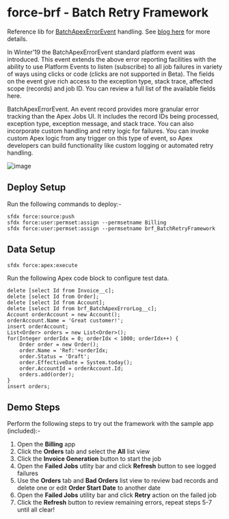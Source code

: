 # force-brf - Batch Retry Framework

Reference lib for [BatchApexErrorEvent](https://developer.salesforce.com/docs/atlas.en-us.object_reference.meta/object_reference/sforce_api_objects_batchapexerrorevent.htm) handling. See [blog here](https://developer.salesforce.com/blogs/2019/01/building-a-batch-retry-framework-with-batchapexerrorevent.html) for more details.

In Winter’19 the BatchApexErrorEvent standard platform event was introduced. This event extends the above error reporting facilities with the ability to use Platform Events to listen (subscribe) to all job failures in variety of ways using clicks or code (clicks are not supported in Beta). The fields on the event give rich access to the exception type, stack trace, affected scope (records) and job ID. You can review a full list of the available fields here.

BatchApexErrorEvent. An event record provides more granular error tracking than the Apex Jobs UI. It includes the record IDs being processed, exception type, exception message, and stack trace. You can also incorporate custom handling and retry logic for failures. You can invoke custom Apex logic from any trigger on this type of event, so Apex developers can build functionality like custom logging or automated retry handling.

![image](https://res.cloudinary.com/hzxejch6p/image/upload/c_scale,w_800/v1546556939/image_8_wdhab6.png)

Deploy Setup
------------
Run the following commands to deploy:-

```
sfdx force:source:push
sfdx force:user:permset:assign --permsetname Billing
sfdx force:user:permset:assign --permsetname brf_BatchRetryFramework
```

Data Setup
----------

```
sfdx force:apex:execute
```

Run the following Apex code block to configure test data.

```
delete [select Id from Invoice__c];
delete [select Id from Order];
delete [select Id from Account];
delete [select Id from brf_BatchApexErrorLog__c];
Account orderAccount = new Account();
orderAccount.Name = 'Great customer!';
insert orderAccount;
List<Order> orders = new List<Order>();
for(Integer orderIdx = 0; orderIdx < 1000; orderIdx++) {
    Order order = new Order();
    order.Name = 'Ref:'+orderIdx;
    order.Status = 'Draft';
    order.EffectiveDate = System.today();
    order.AccountId = orderAccount.Id;
    orders.add(order);
}
insert orders;
```

Demo Steps
----------

Perform the following steps to try out the framework with the sample app (included):-

1. Open the **Billing** app
2. Click the **Orders** tab and select the **All** list view
3. Click the **Invoice Generation** button to start the job
4. Open the **Failed Jobs** utlity bar and click **Refresh** button to see logged failures
5. Use the **Orders** tab and **Bad Orders** list view to review bad records and delete one or edit **Order Start Date** to another date
6. Open the **Failed Jobs** utility bar and click **Retry** action on the failed job
7. Click the **Refresh** button to review remaining errors, repeat steps 5-7 until all clear!
